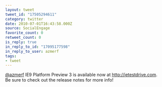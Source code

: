 ```yaml
---
layout: tweet
tweet_id: "17505294611"
category: twitter
date: 2010-07-01T16:43:58.000Z
source: SocialEngage
favorite_count: 0
retweet_count: 0
is_reply: true
in_reply_to_id: "17095177598"
in_reply_to_user: azmerf
tags:
- tweet
---
```


[@azmerf](https://twitter.com/@azmerf) IE9 Platform Preview 3 is available now at http://ietestdrive.com. Be sure to check out the release notes for more info!
